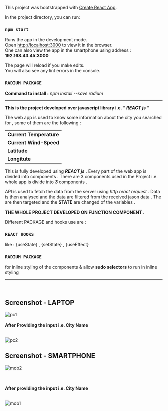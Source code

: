 This project was bootstrapped with [Create React App](https://github.com/facebook/create-react-app).


In the project directory, you can run:

### `npm start`

Runs the app in the development mode.<br />
Open [http://localhost:3000](http://localhost:3000) to view it in the browser.<br />
One can also view the app in the smartphone using address : <b>192.168.43.45:3000</b>

The page will reload if you make edits.<br />
You will also see any lint errors in the console.


### `RADIUM PACKAGE`

 <b>Command to install :</b>  <i>npm install --save radium</i>

<hr/>

<b>This is the project developed over javascript library i.e. <i>" REACT js "</i></b><br/>

The web app is used to know some information about the city you searched for , some of them are the following :

<table>
  <tr><td><b>Current Temperature</b></td></tr>
  <tr><td><b>Current Wind-Speed</b></td></tr>
  <tr><td><b>Latitude</b></td></tr>
  <tr><td><b>Longitute</b></td></tr>
</table>

This is fully developed using <b><i>REACT js</i></b> . Every part of the web app is divided into components .
There are 3 components used in the Project i.e. whole app is divide into <b><i>3</i></b> components .

API is used to fetch the data from the server using <i>http react request</i> . 
Data is then analysed and the data are filtered from the received jason data .
The are then targeted and the <b>STATE</b> are changed of the variables .


<b>THE WHOLE PROJECT DEVELOPED ON FUNCTION COMPONENT .</b>


Different PACKAGE and hooks use are :

### `REACT HOOKS`
  like : {useState} , {setState} , {useEffect}
### `RADIUM PACKAGE`
  for inline styling of the components & allow <b>sudo selectors</b> to run in inline styling<br/>

<hr/>
<br/>

## Screenshot - LAPTOP


![pc1](https://user-images.githubusercontent.com/47947329/80814285-3b7e5f80-8be9-11ea-9b37-9cb5133cd40e.PNG)
<br/><br/>
<b>After Providing the input i.e. City Name </b><br/><br/>

![pc2](https://user-images.githubusercontent.com/47947329/80814307-4507c780-8be9-11ea-9723-9a50e12b1ffa.PNG)


## Screenshot - SMARTPHONE

  ![mob2](https://user-images.githubusercontent.com/47947329/80814600-ccedd180-8be9-11ea-8cce-8301d7998ac4.jpeg)
  
   
<br/><br/>
<b>After providing the input i.e. City Name </b><br/><br/>

  ![mob1](https://user-images.githubusercontent.com/47947329/80814597-cb240e00-8be9-11ea-8f2b-2f346d9418e1.jpeg)









